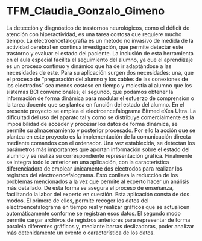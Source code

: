 # TFM_Claudia_Gonzalo_Gimeno
La detección y diagnóstico de trastornos neurológicos, como el déficit de atención con hiperactividad, es una tarea costosa que requiere mucho tiempo. La electroencefalografía es un método no invasivo de medida de la actividad cerebral en continua investigación, que permite detectar este trastorno y evaluar el estado del paciente. La inclusión de esta herramienta en el aula especial facilita el seguimiento del alumno, ya que el aprendizaje es un proceso continuo y dinámico que ha de ir adaptándose a las necesidades de este.  Para su aplicación surgen dos necesidades: una, que el proceso de “preparación del alumno y los cables de las conexiones de los electrodos” sea menos costoso en tiempo y molestia al alumno que los sistemas BCI convencionales; el segundo, que podamos obtener la información de forma dinámica para modular el esfuerzo de comprensión o la tarea docente que se plantea en función del estado del alumno. En el presente proyecto se emplea el electroencefalograma Bitmed eXea Ultra. La dificultad del uso del aparato tal y como se distribuye comercialmente es la imposibilidad de acceder y procesar los datos de forma dinámica, se permite su almacenamiento y posterior procesado. Por ello la acción que se plantea en este proyecto es la implementación de la comunicación directa mediante comandos con el ordenador. Una vez establecida, se detectan los parámetros más importantes que aportan información sobre el estado del alumno y se realiza su correspondiente representación gráfica. Finalmente se integra todo lo anterior en una aplicación, con la característica diferenciadora de emplear únicamente dos electrodos para realizar los registros del electroencefalograma. Esto conlleva la reducción de los problemas mencionados a la vez que permite al experto hacer un análisis más detallado. De esta forma se asegura el proceso de enseñanza, facilitando la labor del experto en cuestión. Esta aplicación consta de dos modos. El primero de ellos, permite recoger los datos del electroencefalograma en tiempo real y realizar gráficos que se actualicen automáticamente conforme se registran esos datos. El segundo modo permite cargar archivos de registros anteriores para representar de forma paralela diferentes gráficos y, mediante barras deslizadoras, poder analizar más detenidamente un evento o característica de los datos.  
